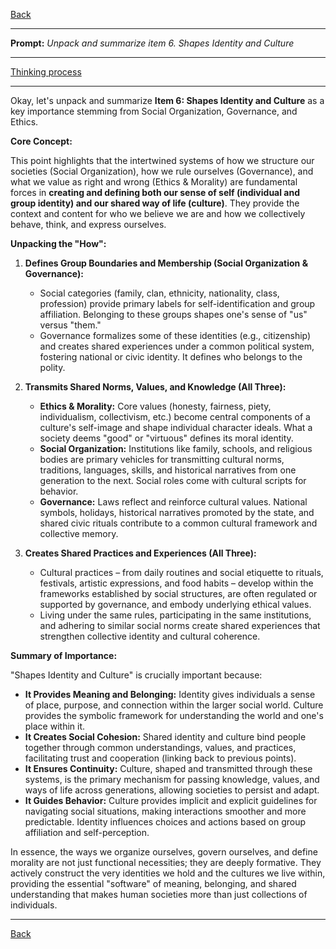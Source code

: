 [Back](../README.md)

---

**Prompt:** *Unpack and summarize item 6. Shapes Identity and Culture*

---

[Thinking process](thoughts.md)

---

Okay, let's unpack and summarize **Item 6: Shapes Identity and Culture** as a key importance stemming from Social Organization, Governance, and Ethics.

**Core Concept:**

This point highlights that the intertwined systems of how we structure our societies (Social Organization), how we rule ourselves (Governance), and what we value as right and wrong (Ethics & Morality) are fundamental forces in **creating and defining both our sense of self (individual and group identity) and our shared way of life (culture)**. They provide the context and content for who we believe we are and how we collectively behave, think, and express ourselves.

**Unpacking the "How":**

1.  **Defines Group Boundaries and Membership (Social Organization & Governance):**
    *   Social categories (family, clan, ethnicity, nationality, class, profession) provide primary labels for self-identification and group affiliation. Belonging to these groups shapes one's sense of "us" versus "them."
    *   Governance formalizes some of these identities (e.g., citizenship) and creates shared experiences under a common political system, fostering national or civic identity. It defines who belongs to the polity.

2.  **Transmits Shared Norms, Values, and Knowledge (All Three):**
    *   **Ethics & Morality:** Core values (honesty, fairness, piety, individualism, collectivism, etc.) become central components of a culture's self-image and shape individual character ideals. What a society deems "good" or "virtuous" defines its moral identity.
    *   **Social Organization:** Institutions like family, schools, and religious bodies are primary vehicles for transmitting cultural norms, traditions, languages, skills, and historical narratives from one generation to the next. Social roles come with cultural scripts for behavior.
    *   **Governance:** Laws reflect and reinforce cultural values. National symbols, holidays, historical narratives promoted by the state, and shared civic rituals contribute to a common cultural framework and collective memory.

3.  **Creates Shared Practices and Experiences (All Three):**
    *   Cultural practices – from daily routines and social etiquette to rituals, festivals, artistic expressions, and food habits – develop within the frameworks established by social structures, are often regulated or supported by governance, and embody underlying ethical values.
    *   Living under the same rules, participating in the same institutions, and adhering to similar social norms create shared experiences that strengthen collective identity and cultural coherence.

**Summary of Importance:**

"Shapes Identity and Culture" is crucially important because:

*   **It Provides Meaning and Belonging:** Identity gives individuals a sense of place, purpose, and connection within the larger social world. Culture provides the symbolic framework for understanding the world and one's place within it.
*   **It Creates Social Cohesion:** Shared identity and culture bind people together through common understandings, values, and practices, facilitating trust and cooperation (linking back to previous points).
*   **It Ensures Continuity:** Culture, shaped and transmitted through these systems, is the primary mechanism for passing knowledge, values, and ways of life across generations, allowing societies to persist and adapt.
*   **It Guides Behavior:** Culture provides implicit and explicit guidelines for navigating social situations, making interactions smoother and more predictable. Identity influences choices and actions based on group affiliation and self-perception.

In essence, the ways we organize ourselves, govern ourselves, and define morality are not just functional necessities; they are deeply formative. They actively construct the very identities we hold and the cultures we live within, providing the essential "software" of meaning, belonging, and shared understanding that makes human societies more than just collections of individuals.

---

[Back](../README.md)
